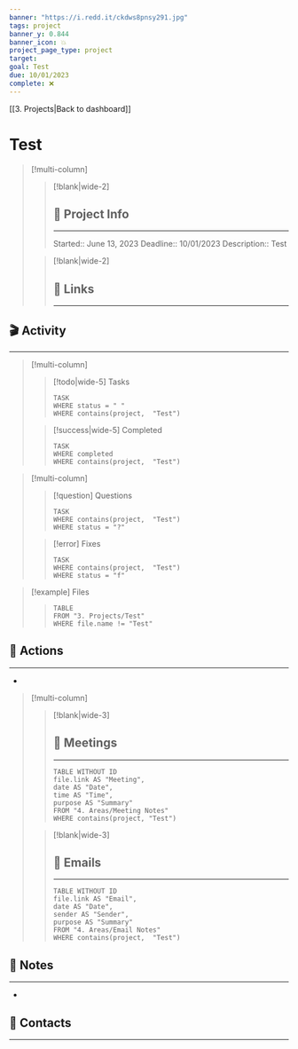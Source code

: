 ```yaml
---
banner: "https://i.redd.it/ckdws8pnsy291.jpg"
tags: project
banner_y: 0.844
banner_icon: 💥
project_page_type: project
target: 
goal: Test
due: 10/01/2023
complete: ❌
---
```

[[3. Projects|Back to dashboard]]
# Test
 
> [!multi-column]
>
>> [!blank|wide-2]
>> ## 📐 Project Info
>> ---
>> Started:: June 13, 2023
>> Deadline:: 10/01/2023
>> Description:: Test
>
>> [!blank|wide-2]
>> ## 🔗 Links
>> ---
>

## 🎬 Activity
---

> [!multi-column]
> 
>> [!todo|wide-5] Tasks
>> ```dataview
>> TASK
>> WHERE status = " "
>> WHERE contains(project,  "Test")
>> ```
>
>> [!success|wide-5] Completed
>> ```dataview
>> TASK
>> WHERE completed
>> WHERE contains(project,  "Test")
>> ```
>

> [!multi-column]
>
>> [!question] Questions
>> ```dataview
>> TASK
>> WHERE contains(project,  "Test")
>> WHERE status = "?"
>> ```
>
>> [!error] Fixes
>> ```dataview
>> TASK
>> WHERE contains(project,  "Test")
>> WHERE status = "f"
>> ```

>[!example] Files
>> ```dataview  
>> TABLE   
>> FROM "3. Projects/Test"
>> WHERE file.name != "Test"
>> ```

## 🚀 Actions
---
* 

> [!multi-column]
>
>> [!blank|wide-3] 
>> ## 👥 Meetings
>> ---
>> ```dataview
>> TABLE WITHOUT ID
>> file.link AS "Meeting",
>> date AS "Date",
>> time AS "Time",
>> purpose AS "Summary"
>> FROM "4. Areas/Meeting Notes"
>> WHERE contains(project, "Test")
>> ```
>
>> [!blank|wide-3] 
>> ## 📧 Emails
>> ---
>> ```dataview
>> TABLE WITHOUT ID
>> file.link AS "Email",
>> date AS "Date",
>> sender AS "Sender",
>> purpose AS "Summary"
>> FROM "4. Areas/Email Notes"
>> WHERE contains(project,  "Test")
>> ```

## 📒 Notes
---
* 

## 📇 Contacts
---

